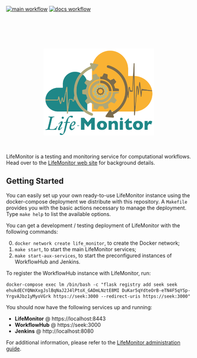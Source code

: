 [![main workflow](https://github.com/crs4/life_monitor/actions/workflows/main.yaml/badge.svg)](https://github.com/crs4/life_monitor/actions/workflows/main.yaml)
[![docs workflow](https://github.com/crs4/life_monitor/actions/workflows/docs.yaml/badge.svg)](https://github.com/crs4/life_monitor/actions/workflows/docs.yaml)


<div align="center" style="text-align: center; margin-top: 50px;">
<img src="/docs/life_monitor_logo.png" alt="Life-Monitor logo"
     width="300px" style="margin-top: 50px;" align="center" />
</div>

<br/>
<br/>

LifeMonitor is a testing and monitoring service for computational
workflows. Head over to the [LifeMonitor web
site](https://crs4.github.io/life_monitor) for background details.


## Getting Started

You can easily set up your own ready-to-use LifeMonitor instance using the
docker-compose deployment we distribute with this repository. A `Makefile`
provides you with the basic actions necessary to manage the deployment.
Type `make help` to list the available options.

You can get a development / testing deployment of LifeMonitor with the
following commands:

0. `docker network create life_monitor`, to create the Docker network;
1. `make start`, to start the main LifeMonitor services;
2. `make start-aux-services`, to start the preconfigured instances of WorkflowHub and Jenkins.

To register the WorkflowHub instance with LifeMonitor, run:

```
docker-compose exec lm /bin/bash -c "flask registry add seek seek ehukdECYQNmXxgJslBqNaJ2J4lPtoX_GADmLNztE8MI DuKar5qYdteOrB-eTN4F5qYSp-YrgvAJbz1yMyoVGrk https://seek:3000 --redirect-uris https://seek:3000"
```

You should now have the following services up and running:

* **LifeMonitor** @ https://localhost:8443
* **WorkflowHub** @ https://seek:3000
* **Jenkins** @ http://localhost:8080

For additional information, please refer to the [LifeMonitor administration
guide](https://crs4.github.io/life_monitor/lm_admin_guide).

